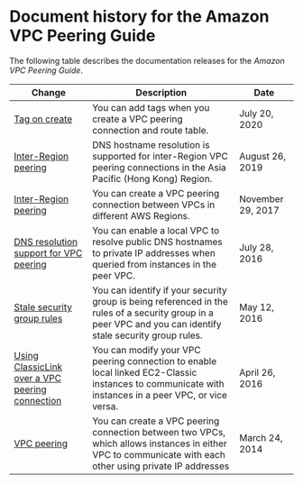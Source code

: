 # Document history for the Amazon VPC Peering Guide<a name="doc-history"></a>

The following table describes the documentation releases for the *Amazon VPC Peering Guide*\.

| Change | Description | Date | 
| --- |--- |--- |
| [Tag on create](#doc-history) | You can add tags when you create a VPC peering connection and route table\. | July 20, 2020 | 
| [Inter\-Region peering](https://docs.aws.amazon.com/vpc/latest/peering/) | DNS hostname resolution is supported for inter\-Region VPC peering connections in the Asia Pacific \(Hong Kong\) Region\. | August 26, 2019 | 
| [Inter\-Region peering](https://docs.aws.amazon.com/vpc/latest/peering/) | You can create a VPC peering connection between VPCs in different AWS Regions\. | November 29, 2017 | 
| [DNS resolution support for VPC peering](https://docs.aws.amazon.com/vpc/latest/peering/working-with-vpc-peering.html#modify-peering-connections) | You can enable a local VPC to resolve public DNS hostnames to private IP addresses when queried from instances in the peer VPC\. | July 28, 2016 | 
| [Stale security group rules](https://docs.aws.amazon.com/vpc/latest/peering/vpc-peering-security-groups.html) | You can identify if your security group is being referenced in the rules of a security group in a peer VPC and you can identify stale security group rules\. | May 12, 2016 | 
| [Using ClassicLink over a VPC peering connection](https://docs.aws.amazon.com/vpc/latest/peering/peering-configurations-classiclink.html) | You can modify your VPC peering connection to enable local linked EC2\-Classic instances to communicate with instances in a peer VPC, or vice versa\. | April 26, 2016 | 
| [VPC peering](https://docs.aws.amazon.com/vpc/latest/peering/) | You can create a VPC peering connection between two VPCs, which allows instances in either VPC to communicate with each other using private IP addresses | March 24, 2014 | 